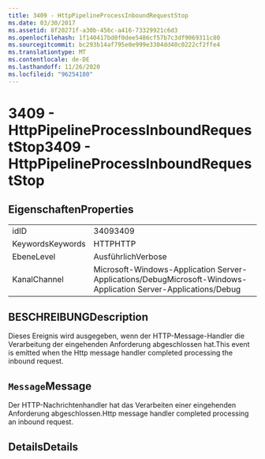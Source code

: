 ```yaml
---
title: 3409 - HttpPipelineProcessInboundRequestStop
ms.date: 03/30/2017
ms.assetid: 8f20271f-a30b-456c-a416-73329921c6d3
ms.openlocfilehash: 1f140417bd0f0dee5486cf57b7c3df9069311c80
ms.sourcegitcommit: bc293b14af795e0e999e3304dd40c0222cf2ffe4
ms.translationtype: MT
ms.contentlocale: de-DE
ms.lasthandoff: 11/26/2020
ms.locfileid: "96254180"
---
```

# <a name="3409---httppipelineprocessinboundrequeststop"></a><span data-ttu-id="f6f6b-102">3409 - HttpPipelineProcessInboundRequestStop</span><span class="sxs-lookup"><span data-stu-id="f6f6b-102">3409 - HttpPipelineProcessInboundRequestStop</span></span>

## <a name="properties"></a><span data-ttu-id="f6f6b-103">Eigenschaften</span><span class="sxs-lookup"><span data-stu-id="f6f6b-103">Properties</span></span>  
  
|||  
|-|-|  
|<span data-ttu-id="f6f6b-104">id</span><span class="sxs-lookup"><span data-stu-id="f6f6b-104">ID</span></span>|<span data-ttu-id="f6f6b-105">3409</span><span class="sxs-lookup"><span data-stu-id="f6f6b-105">3409</span></span>|  
|<span data-ttu-id="f6f6b-106">Keywords</span><span class="sxs-lookup"><span data-stu-id="f6f6b-106">Keywords</span></span>|<span data-ttu-id="f6f6b-107">HTTP</span><span class="sxs-lookup"><span data-stu-id="f6f6b-107">HTTP</span></span>|  
|<span data-ttu-id="f6f6b-108">Ebene</span><span class="sxs-lookup"><span data-stu-id="f6f6b-108">Level</span></span>|<span data-ttu-id="f6f6b-109">Ausführlich</span><span class="sxs-lookup"><span data-stu-id="f6f6b-109">Verbose</span></span>|  
|<span data-ttu-id="f6f6b-110">Kanal</span><span class="sxs-lookup"><span data-stu-id="f6f6b-110">Channel</span></span>|<span data-ttu-id="f6f6b-111">Microsoft-Windows-Application Server-Applications/Debug</span><span class="sxs-lookup"><span data-stu-id="f6f6b-111">Microsoft-Windows-Application Server-Applications/Debug</span></span>|  
  
## <a name="description"></a><span data-ttu-id="f6f6b-112">BESCHREIBUNG</span><span class="sxs-lookup"><span data-stu-id="f6f6b-112">Description</span></span>  

 <span data-ttu-id="f6f6b-113">Dieses Ereignis wird ausgegeben, wenn der HTTP-Message-Handler die Verarbeitung der eingehenden Anforderung abgeschlossen hat.</span><span class="sxs-lookup"><span data-stu-id="f6f6b-113">This event is emitted when the Http message handler completed processing the inbound request.</span></span>  
  
## <a name="message"></a><span data-ttu-id="f6f6b-114">`Message`</span><span class="sxs-lookup"><span data-stu-id="f6f6b-114">Message</span></span>  

 <span data-ttu-id="f6f6b-115">Der HTTP-Nachrichtenhandler hat das Verarbeiten einer eingehenden Anforderung abgeschlossen.</span><span class="sxs-lookup"><span data-stu-id="f6f6b-115">Http message handler completed processing an inbound request.</span></span>  
  
## <a name="details"></a><span data-ttu-id="f6f6b-116">Details</span><span class="sxs-lookup"><span data-stu-id="f6f6b-116">Details</span></span>
